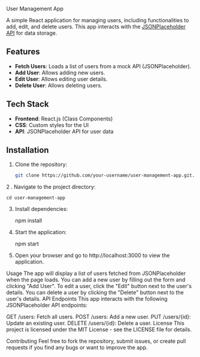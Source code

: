 User Management App

A simple React application for managing users, including functionalities to add, edit, and delete users. This app interacts with the [JSONPlaceholder API](https://jsonplaceholder.typicode.com/) for data storage.

## Features

- **Fetch Users**: Loads a list of users from a mock API (JSONPlaceholder).
- **Add User**: Allows adding new users.
- **Edit User**: Allows editing user details.
- **Delete User**: Allows deleting users.

## Tech Stack

- **Frontend**: React.js (Class Components)
- **CSS**: Custom styles for the UI
- **API**: JSONPlaceholder API for user data

## Installation

1. Clone the repository:

   ```bash
   git clone https://github.com/your-username/user-management-app.git.

2 . Navigate to the project directory:

    cd user-management-app

3. Install dependencies:

    npm install


4. Start the application:

    npm start


5. Open your browser and go to http://localhost:3000 to view the application.

Usage
The app will display a list of users fetched from JSONPlaceholder when the page loads.
You can add a new user by filling out the form and clicking "Add User".
To edit a user, click the "Edit" button next to the user's details.
You can delete a user by clicking the "Delete" button next to the user's details.
API Endpoints
This app interacts with the following JSONPlaceholder API endpoints:

GET /users: Fetch all users.
POST /users: Add a new user.
PUT /users/{id}: Update an existing user.
DELETE /users/{id}: Delete a user.
License
This project is licensed under the MIT License - see the LICENSE file for details.

Contributing
Feel free to fork the repository, submit issues, or create pull requests if you find any bugs or want to improve the app.